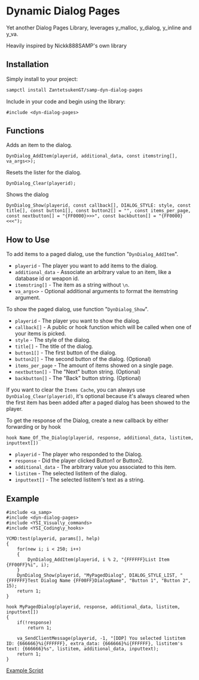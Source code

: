 # Dynamic Dialog Pages
Yet another Dialog Pages Library, leverages y_malloc, y_dialog, y_inline and y_va.

Heavily inspired by Nickk888SAMP's own library
## Installation

Simply install to your project:

```bash
sampctl install ZantetsukenGT/samp-dyn-dialog-pages
```

Include in your code and begin using the library:

```pawn
#include <dyn-dialog-pages>
```

## Functions
Adds an item to the dialog.
```pawn
DynDialog_AddItem(playerid, additional_data, const itemstring[], va_args<>);
```
Resets the lister for the dialog.
```pawn
DynDialog_Clear(playerid);
```
Shows the dialog
```pawn
DynDialog_Show(playerid, const callback[], DIALOG_STYLE: style, const title[], const button1[], const button2[] = "", const items_per_page, const nextbutton[] = "{FF0000}>>>", const backbutton[] = "{FF0000}<<<");
```

## How to Use
To add items to a paged dialog, use the function "```DynDialog_AddItem```".
* ```playerid``` - The player you want to add items to the dialog.
* ```additional_data``` - Associate an arbitrary value to an item, like a database id or weapon id.
* ```itemstring[]``` - The item as a string without ```\n```.
* ```va_args<>``` - Optional additional arguments to format the itemstring argument.

To show the paged dialog, use function "```DynDialog_Show```".
* ```playerid``` - The player you want to show the dialog.
* ```callback[]``` - A public or hook function which will be called when one of your items is picked.
* ```style``` - The style of the dialog.
* ```title[]``` - The title of the dialog.
* ```button1[]``` - The first button of the dialog.
* ```button2[]``` - The second button of the dialog.  (Optional)
* ```items_per_page``` - The amount of items showed on a single page.
* ```nextbutton[]``` - The "Next" button string. (Optional)
* ```backbutton[]``` - The "Back" button string. (Optional)

If you want to clear the ```Items Cache```, you can always use ```DynDialog_Clear(playerid)```, it's optional because it's always cleared when the first item has been added after a paged dialog has been showed to the player.

To get the response of the Dialog, create a new callback by either forwarding or by hook

```hook Name_Of_The_Dialog(playerid, response, additional_data, listitem, inputtext[])```
* ```playerid``` - The player who responded to the Dialog.
* ```response``` - Did the player clicked Button1 or Button2.
* ```additional_data``` - The arbitrary value you associated to this item.
* ```listitem``` - The selected listitem of the dialog.
* ```inputtext[]``` - The selected listitem's text as a string.

## Example
```pawn
#include <a_samp>
#include <dyn-dialog-pages>
#include <YSI_Visual\y_commands>
#include <YSI_Coding\y_hooks>

YCMD:test(playerid, params[], help)
{
	for(new i; i < 250; i++)
	{
		DynDialog_AddItem(playerid, i % 2, "{FFFFFF}List Item {FF00FF}%i", i);
	}
	DynDialog_Show(playerid, "MyPagedDialog", DIALOG_STYLE_LIST, "{FFFFFF}Test Dialog Name {FF00FF}DialogName", "Button 1", "Button 2", 15);
	return 1;
}

hook MyPagedDialog(playerid, response, additional_data, listitem, inputtext[])
{
	if(!response)
		return 1;

	va_SendClientMessage(playerid, -1, "[DDP] You selected listitem ID: {666666}%i{FFFFFF}, extra_data: {666666}%i{FFFFFF}, listitem's text: {666666}%s", listitem, additional_data, inputtext);
	return 1;
}
```

[Example Script](https://github.com/ZantetsukenGT/samp-dyn-dialog-pages/blob/main/ddp-examples.pwn)
